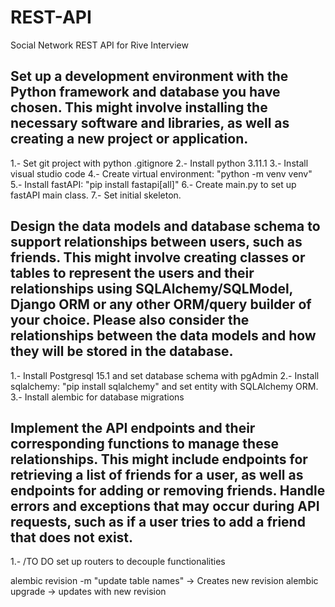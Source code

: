 # REST-API
Social Network REST API for Rive Interview

## Set up a development environment with the Python framework and database you have chosen. This might involve installing the necessary software and libraries, as well as creating a new project or application.
1.- Set git project with python .gitignore
2.- Install python 3.11.1
3.- Install visual studio code
4.- Create virtual environment: "python -m venv venv"
5.- Install fastAPI: "pip install fastapi[all]"
6.- Create main.py to set up fastAPI main class.
7.- Set initial skeleton.

## Design the data models and database schema to support relationships between users, such as friends. This might involve creating classes or tables to represent the users and their relationships using SQLAlchemy/SQLModel, Django ORM or any other ORM/query builder of your choice. Please also consider the relationships between the data models and how they will be stored in the database.

1.- Install Postgresql 15.1 and set database schema with pgAdmin
2.- Install sqlalchemy: "pip install sqlalchemy" and set entity with SQLAlchemy ORM.
3.- Install alembic for database migrations
## Implement the API endpoints and their corresponding functions to manage these relationships. This might include endpoints for retrieving a list of friends for a user, as well as endpoints for adding or removing friends. Handle errors and exceptions that may occur during API requests, such as if a user tries to add a friend that does not exist.
1.- /TO DO set up routers to decouple functionalities

alembic revision -m "update table names" -> Creates new revision
alembic upgrade <revision> -> updates with new revision
